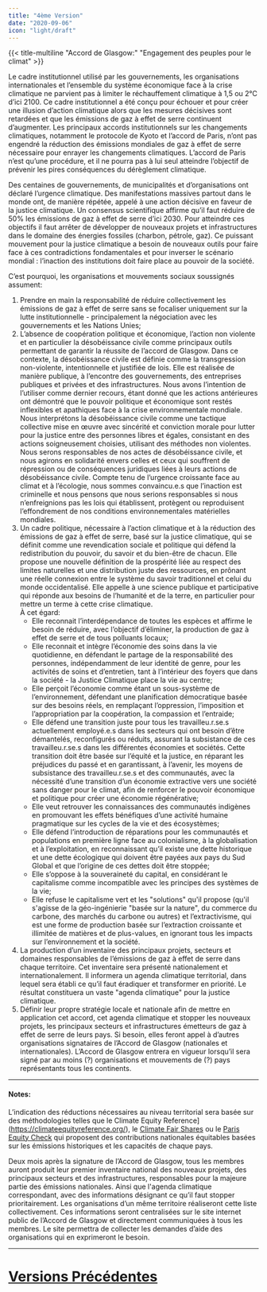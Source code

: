 ```yaml
---
title: "4ème Version"
date: "2020-09-06"
icon: "light/draft"
---
```


{{< title-multiline "Accord de Glasgow:" "Engagement des peuples pour le climat" >}}

Le cadre institutionnel utilisé par les gouvernements, les organisations internationales et l’ensemble du système économique face à la crise climatique ne parvient pas à limiter le réchauffement climatique à 1,5 ou 2°C d’ici 2100. Ce cadre institutionnel a été conçu pour échouer et pour créer une illusion d’action climatique alors que les mesures décisives sont retardées et que les émissions de gaz à effet de serre continuent d’augmenter. Les principaux accords institutionnels sur les changements climatiques, notamment le protocole de Kyoto et l’accord de Paris, n’ont pas engendré la réduction des émissions mondiales de gaz à effet de serre nécessaire pour enrayer les changements climatiques. L’accord de Paris n’est qu’une procédure, et il ne pourra pas à lui seul atteindre l’objectif de prévenir les pires conséquences du dérèglement climatique.  

Des centaines de gouvernements, de municipalités et d’organisations ont déclaré l’urgence climatique. Des manifestations massives partout dans le monde ont, de manière répétée, appelé à une action décisive en faveur de la justice climatique. Un consensus scientifique affirme qu’il faut réduire de 50% les émissions de gaz à effet de serre d’ici 2030. Pour atteindre ces objectifs il faut arrêter de développer de nouveaux projets et infrastructures dans le domaine des énergies fossiles (charbon, pétrole, gaz). Ce puissant mouvement pour la justice climatique a besoin de nouveaux outils pour faire face à ces contradictions fondamentales et pour inverser le scénario mondial : l’inaction des institutions doit faire place au pouvoir de la société.  

C’est pourquoi, les organisations et mouvements sociaux soussignés assument:  
1. Prendre en main la responsabilité de réduire collectivement les émissions de gaz à effet de serre sans se focaliser uniquement sur la lutte institutionnelle - principalement la négociation avec les gouvernements et les Nations Unies;  
2. L’absence de coopération politique et économique, l’action non violente et en particulier la désobéissance civile comme principaux outils permettant de garantir la réussite de l’accord de Glasgow. Dans ce contexte, la désobéissance civile est définie comme la transgression non-violente, intentionnelle et justifiée de lois. Elle est réalisée de manière publique, à l’encontre des gouvernements, des entreprises publiques et privées et des infrastructures. Nous avons l’intention de l’utiliser comme dernier recours, étant donné que les actions antérieures ont démontré que le pouvoir politique et économique sont restés inflexibles et apathiques face à la crise environnementale mondiale. Nous interprétons la désobéissance civile comme une tactique collective mise en œuvre avec sincérité et conviction morale pour lutter pour la justice entre des personnes libres et égales, consistant en des actions soigneusement choisies, utilisant des méthodes non violentes. Nous serons responsables de nos actes de désobéissance civile, et nous agirons en solidarité envers celles et ceux qui souffrent de répression ou de conséquences juridiques liées à leurs actions de désobéissance civile. Compte tenu de l’urgence croissante face au climat et à l’écologie, nous sommes convaincu.e.s que l’inaction est criminelle et nous pensons que nous serions responsables si nous n’enfreignions pas les lois qui établissent, protègent ou reproduisent l’effondrement de nos conditions environnementales matérielles mondiales.  
3. Un cadre politique, nécessaire à l’action climatique et à la réduction des émissions de gaz à effet de serre, basé sur la justice climatique, qui se définit comme une revendication sociale et politique qui défend la redistribution du pouvoir, du savoir et du bien-être de chacun. Elle propose une nouvelle définition de la prospérité liée au respect des limites naturelles et une distribution juste des ressources, en prônant une réelle connexion entre le système du savoir traditionnel et celui du monde occidentalisé. Elle appelle à une science publique et participative qui réponde aux besoins de l’humanité et de la terre, en particulier pour mettre un terme à cette crise climatique.  
À cet égard:  
	- Elle reconnait l’interdépendance de toutes les espèces et affirme le besoin de réduire, avec l’objectif d’éliminer, la production de gaz à effet de serre et de tous polluants locaux;
	- Elle reconnait et intègre l’économie des soins dans la vie quotidienne, en défendant le partage de la responsabilité des personnes, indépendamment de leur identité de genre, pour les activités de soins et d’entretien, tant à l’intérieur des foyers que dans la société - 	la Justice Climatique place la vie au centre;
	- Elle perçoit l’économie comme étant un sous-système de l’environnement, défendant une planification démocratique basée sur des besoins réels, en remplaçant l’oppression, l’imposition et l’appropriation par la coopération, la compassion et l’entraide;
	- Elle défend une transition juste pour tous les travailleu.r.se.s actuellement employé.e.s dans les secteurs qui ont besoin d’être démantelés, reconfigurés ou réduits, assurant la subsistance de ces travailleu.r.se.s dans les différentes économies et sociétés. Cette transition doit être basée sur l’équité et la justice, en réparant les préjudices du passé et en garantissant, à l’avenir, les moyens de subsistance des travailleu.r.se.s et des communautés, avec la nécessité d’une transition d’un économie extractive vers une société sans danger pour le climat, afin de renforcer le pouvoir économique et politique pour créer une économie régénérative;
	- Elle veut retrouver les connaissances des communautés indigènes en promouvant les effets bénéfiques d’une activité humaine pragmatique sur les cycles de la vie et des écosystèmes;
	- Elle défend l’introduction de réparations pour les communautés et populations en première ligne face au colonialisme, à la globalisation et à l’exploitation, en reconnaissant qu’il existe une dette historique et une dette écologique qui doivent être payées aux pays du Sud Global et que l’origine de ces dettes doit être stoppée;
	- Elle s’oppose à la souveraineté du capital, en considérant le capitalisme comme incompatible avec les principes des systèmes de la vie;
	- Elle refuse le capitalisme vert et les "solutions" qu'il propose (qu'il s'agisse de la géo-ingénierie "basée sur la nature", du commerce du carbone, des marchés du carbone ou autres) et l’extractivisme, qui est une forme de production basée sur l’extraction croissante et illimitée de matières et de plus-values, en ignorant tous les impacts sur l’environnement et la société.
4. La production d’un inventaire des principaux projets, secteurs et domaines responsables de l’émissions de gaz à effet de serre dans chaque territoire. Cet inventaire sera présenté nationalement et internationalement. Il informera un agenda climatique territorial, dans lequel sera établi ce qu’il faut éradiquer et transformer en priorité. Le résultat constituera un vaste "agenda climatique" pour la justice climatique.  
5. Définir leur propre stratégie locale et nationale afin de mettre en application cet accord, cet agenda climatique et stopper les nouveaux projets, les principaux secteurs et infrastructures émetteurs de gaz à effet de serre de leurs pays. Si besoin, elles feront appel à d’autres organisations signataires de l’Accord de Glasgow (nationales et internationales).
L’Accord de Glasgow entrera en vigueur lorsqu’il sera signé par au moins (?) organisations et mouvements de (?) pays représentants tous les continents.  

---

#### Notes:  

L’indication des réductions nécessaires au niveau territorial sera basée sur des méthodologies telles que le Climate Equity Reference](https://climateequityreference.org/), le [Climate Fair Shares](http://www.climatefairshares.org/) ou le [Paris Equity Check](http://paris-equity-check.org/) qui proposent des contributions nationales équitables basées sur les émissions historiques et les capacités de chaque pays.  

Deux mois après la signature de l’Accord de Glasgow, tous les membres auront produit leur premier inventaire national des nouveaux projets, des principaux secteurs et des infrastructures, responsables pour la majeure partie des émissions nationales. Ainsi que l'agenda climatique correspondant, avec des informations désignant ce qu’il faut stopper prioritairement. Les organisations d’un même territoire réaliseront cette liste collectivement. Ces informations seront centralisées sur le site internet public de l’Accord de Glasgow et directement communiquées à tous les membres. Le site permettra de collecter les demandes d’aide des organisations qui en exprimeront le besoin.  

---

# [Versions Précédentes](/fr/drafts)